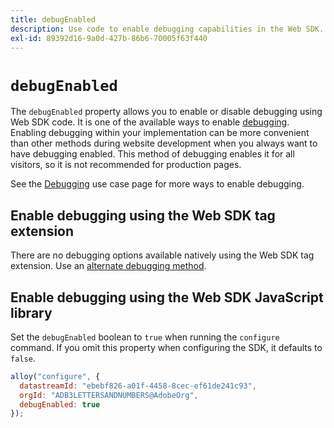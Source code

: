 ```yaml
---
title: debugEnabled
description: Use code to enable debugging capabilities in the Web SDK.
exl-id: 89392d16-9a0d-427b-86b6-70005f63f440
---
```

# `debugEnabled`

The `debugEnabled` property allows you to enable or disable debugging using Web SDK code. It is one of the available ways to enable [debugging](../../use-cases/debugging.md). Enabling debugging within your implementation can be more convenient than other methods during website development when you always want to have debugging enabled. This method of debugging enables it for all visitors, so it is not recommended for production pages.

See the [Debugging](../../use-cases/debugging.md) use case page for more ways to enable debugging.

## Enable debugging using the Web SDK tag extension

There are no debugging options available natively using the Web SDK tag extension. Use an [alternate debugging method](../../use-cases/debugging.md).

## Enable debugging using the Web SDK JavaScript library

Set the `debugEnabled` boolean to `true` when running the `configure` command. If you omit this property when configuring the SDK, it defaults to `false`.

```js
alloy("configure", {
  datastreamId: "ebebf826-a01f-4458-8cec-ef61de241c93",
  orgId: "ADB3LETTERSANDNUMBERS@AdobeOrg",
  debugEnabled: true
});
```
